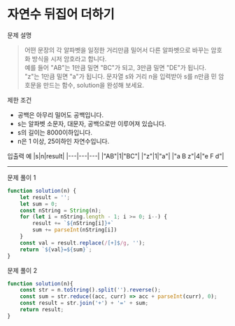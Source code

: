 # 자연수 뒤집어 더하기

문제 설명
> 어떤 문장의 각 알파벳을 일정한 거리만큼 밀어서 다른 알파벳으로 바꾸는 암호화 방식을 시저 암호라고 합니다.\
예를 들어 "AB"는 1만큼 밀면 "BC"가 되고, 3만큼 밀면 "DE"가 됩니다.\
"z"는 1만큼 밀면 "a"가 됩니다. 문자열 s와 거리 n을 입력받아 s를 n만큼 민 암호문을 만드는 함수, solution을 완성해 보세요.

제한 조건
+ 공백은 아무리 밀어도 공백입니다.
+ s는 알파벳 소문자, 대문자, 공백으로만 이루어져 있습니다.
+ s의 길이는 8000이하입니다.
+ n은 1 이상, 25이하인 자연수입니다.

입출력 예
|s|n|result|
|---|---|---|
|"AB"|1|"BC"|
|"z"|1|"a"|
|"a B z"|4|"e F d"|

------------------------

문제 풀이 1
```javascript
function solution(n) {
	let result = '';
	let sum = 0;
	const nString = String(n);
	for (let i = nString.length - 1; i >= 0; i--) {
		result += `${nString[i]}+`
		sum += parseInt(nString[i])
	}
	const val = result.replace(/[+]$/g, '');
	return `${val}=${sum}`;
}
```

문제 풀이 2
```javascript
function solution(n){ 
	const str = n.toString().split('').reverse(); 
	const sum = str.reduce((acc, curr) => acc + parseInt(curr), 0);
	const result = str.join('+') + '=' + sum; 
	return result; 
} 
```
